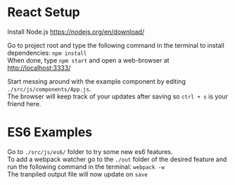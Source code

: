 # React Setup
Install Node.js https://nodejs.org/en/download/

Go to project root and type the following command in the terminal to install dependencies: `npm install`  
When done, type `npm start` and open a web-browser at <http://localhost:3333/>  

Start messing around with the example component by editing `./src/js/components/App.js`.  
The browser will keep track of your updates after saving so `ctrl + s` is your friend here.

# ES6 Examples
Go to `./src/js/es6/` folder to try some new es6 features.  
To add a webpack watcher go to the `./out` folder of the desired feature and run the following command in the terminal: `webpack -w`  
The tranpiled output file will now update on `save`  
